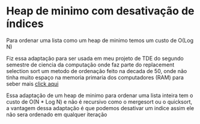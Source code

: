<h1>
  Heap de minimo com desativação de índices
</h1>
<p>Para ordenar uma lista como um heap de minimo temos um custo de O(Log N)</p>
<p>Fiz essa adaptação para ser usada em meu projeto de TDE do segundo semestre de ciencia da computação onde faz parte do replacement selection sort um metodo de ordenação feito na decada de 50, onde não tinha muito espaço na memoria primaria dos computadores (RAM) para seber mais <a href="https://stackoverflow.com/questions/16326689/replacement-selection-sort-v-selection-sort" > click aqui</a></p>
<p>Essa adaptação de um heap de minimo para ordenar uma lista inteira tem o custo de O(N * Log N) e não é recursivo como o mergesort ou o quicksort, a vantagem dessa adaptação é que podemos desativar um indice assim ele não sera ordenado em qualquer iteração</p>
